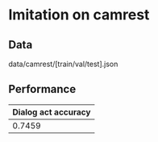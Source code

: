 # Imitation on camrest

## Data

data/camrest/[train/val/test].json

## Performance

|Dialog act accuracy|
|-|
|0.7459|
